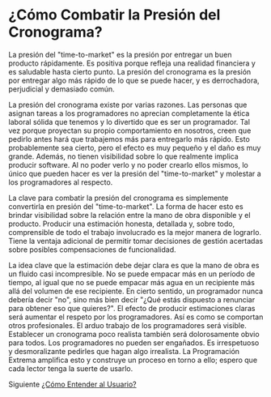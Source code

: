 # ¿Cómo Combatir la Presión del Cronograma?
[//]: # (Version:1.0.0)
La presión del "time-to-market" es la presión por entregar un buen producto rápidamente. Es positiva porque refleja una realidad financiera y es saludable hasta cierto punto. La presión del cronograma es la presión por entregar algo más rápido de lo que se puede hacer, y es derrochadora, perjudicial y demasiado común.

La presión del cronograma existe por varias razones. Las personas que asignan tareas a los programadores no aprecian completamente la ética laboral sólida que tenemos y lo divertido que es ser un programador. Tal vez porque proyectan su propio comportamiento en nosotros, creen que pedirlo antes hará que trabajemos más para entregarlo más rápido. Esto probablemente sea cierto, pero el efecto es muy pequeño y el daño es muy grande. Además, no tienen visibilidad sobre lo que realmente implica producir software. Al no poder verlo y no poder crearlo ellos mismos, lo único que pueden hacer es ver la presión del "time-to-market" y molestar a los programadores al respecto.

La clave para combatir la presión del cronograma es simplemente convertirla en presión del "time-to-market". La forma de hacer esto es brindar visibilidad sobre la relación entre la mano de obra disponible y el producto. Producir una estimación honesta, detallada y, sobre todo, comprensible de todo el trabajo involucrado es la mejor manera de lograrlo. Tiene la ventaja adicional de permitir tomar decisiones de gestión acertadas sobre posibles compensaciones de funcionalidad.

La idea clave que la estimación debe dejar clara es que la mano de obra es un fluido casi incompresible. No se puede empacar más en un período de tiempo, al igual que no se puede empacar más agua en un recipiente más allá del volumen de ese recipiente. En cierto sentido, un programador nunca debería decir "no", sino más bien decir "¿Qué estás dispuesto a renunciar para obtener eso que quieres?". El efecto de producir estimaciones claras será aumentar el respeto por los programadores. Así es como se comportan otros profesionales. El arduo trabajo de los programadores será visible. Establecer un cronograma poco realista también será dolorosamente obvio para todos. Los programadores no pueden ser engañados. Es irrespetuoso y desmoralizante pedirles que hagan algo irrealista. La Programación Extrema amplifica esto y construye un proceso en torno a ello; espero que cada lector tenga la suerte de usarlo.

Siguiente [¿Cómo Entender al Usuario?](02-How-to-Understand-the-User.md)
